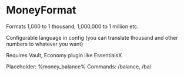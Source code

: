 # MoneyFormat
Formats 1,000 to 1 thousand, 1,000,000 to 1 million etc.

Configurable language in config (you can translate thousand and other numbers to whatever you want)

Requires Vault, Economy plugin like EssentialsX

Placeholder: %money_balance%
Commands: /balance, /bal
